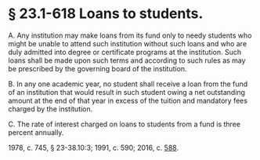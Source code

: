 # § 23.1-618 Loans to students.

<p>A. Any institution may make loans from its fund only to needy students who might be unable to attend such institution without such loans and who are duly admitted into degree or certificate programs at the institution. Such loans shall be made upon such terms and according to such rules as may be prescribed by the governing board of the institution.</p><p>B. In any one academic year, no student shall receive a loan from the fund of an institution that would result in such student owing a net outstanding amount at the end of that year in excess of the tuition and mandatory fees charged by the institution.</p><p>C. The rate of interest charged on loans to students from a fund is three percent annually.</p><p>1978, c. 745, § 23-38.10:3; 1991, c. 590; 2016, c. <a href='http://lis.virginia.gov/cgi-bin/legp604.exe?161+ful+CHAP0588'>588</a>.</p>